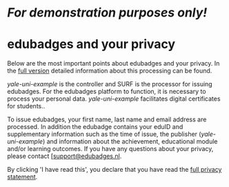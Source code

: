 # *For demonstration purposes only!*
# edubadges and your privacy

Below are the most important points about edubadges and your privacy. In the [full version](https://raw.githubusercontent.com/edubadges/privacy/master/yale-uni-example.edu/informal-edubadges-agreement-en.md) detailed information about this processing can be found.

*yale-uni-example* is the controller and SURF is the processor for issuing edubadges. For the edubadges platform to function, it is necessary to process your personal data. *yale-uni-example* facilitates digital certificates for students..

To issue edubadges, your first name, last name and email address are processed. In addition the edubadge contains your eduID and supplementary information such as the time of issue, the publisher (*yale-uni-example*) and information about the achievement, educational module and/or learning outcomes. If you have any questions about your privacy, please contact [[support@edubadges.nl](mailto:support@edubadges.nl).

By clicking 'I have read this', you declare that you have read the [full privacy statement](https://raw.githubusercontent.com/edubadges/privacy/master/yale-uni-example.edu/informal-edubadges-agreement-en.md).
